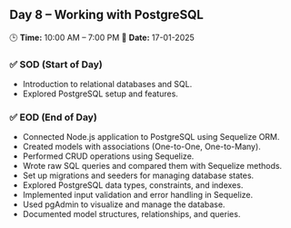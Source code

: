 
## **Day 8 – Working with PostgreSQL**

🕒 **Time:** 10:00 AM – 7:00 PM
📆 **Date:** 17-01-2025

### ✅ SOD (Start of Day)

* Introduction to relational databases and SQL.
* Explored PostgreSQL setup and features.

### ✅ EOD (End of Day)

* Connected Node.js application to PostgreSQL using Sequelize ORM.
* Created models with associations (One-to-One, One-to-Many).
* Performed CRUD operations using Sequelize.
* Wrote raw SQL queries and compared them with Sequelize methods.
* Set up migrations and seeders for managing database states.
* Explored PostgreSQL data types, constraints, and indexes.
* Implemented input validation and error handling in Sequelize.
* Used pgAdmin to visualize and manage the database.
* Documented model structures, relationships, and queries.

